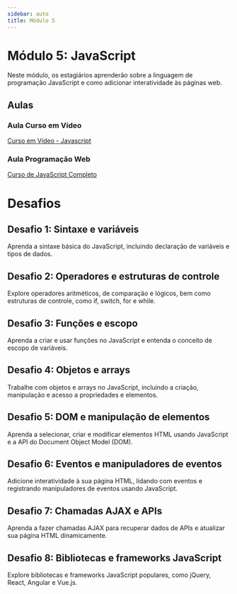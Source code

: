 ```yaml
---
sidebar: auto
title: Módulo 5
---
```


# Módulo 5: JavaScript

Neste módulo, os estagiários aprenderão sobre a linguagem de programação JavaScript e como adicionar interatividade às páginas web.

## Aulas

### Aula Curso em Vídeo

[Curso em Vídeo - Javascript](https://www.youtube.com/playlist?list=PLntvgXM11X6pi7mW0O4ZmfUI1xDSIbmTm)

### Aula Programação Web

[Curso de JavaScript Completo](https://www.youtube.com/playlist?list=PL2Fdisxwzt_d590u3uad46W-kHA0PTjjw)

# Desafios

## Desafio 1: Sintaxe e variáveis

Aprenda a sintaxe básica do JavaScript, incluindo declaração de variáveis e tipos de dados.

## Desafio 2: Operadores e estruturas de controle

Explore operadores aritméticos, de comparação e lógicos, bem como estruturas de controle, como if, switch, for e while.

## Desafio 3: Funções e escopo

Aprenda a criar e usar funções no JavaScript e entenda o conceito de escopo de variáveis.

## Desafio 4: Objetos e arrays

Trabalhe com objetos e arrays no JavaScript, incluindo a criação, manipulação e acesso a propriedades e elementos.

## Desafio 5: DOM e manipulação de elementos

Aprenda a selecionar, criar e modificar elementos HTML usando JavaScript e a API do Document Object Model (DOM).

## Desafio 6: Eventos e manipuladores de eventos

Adicione interatividade à sua página HTML, lidando com eventos e registrando manipuladores de eventos usando JavaScript.

## Desafio 7: Chamadas AJAX e APIs

Aprenda a fazer chamadas AJAX para recuperar dados de APIs e atualizar sua página HTML dinamicamente.

## Desafio 8: Bibliotecas e frameworks JavaScript

Explore bibliotecas e frameworks JavaScript populares, como jQuery, React, Angular e Vue.js.

